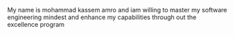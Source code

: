 My name is mohammad kassem amro and iam willing to master my software engineering mindest and enhance my capabilities through out the excellence program
